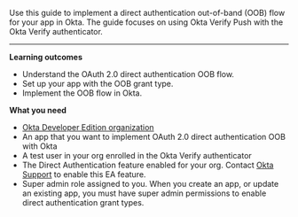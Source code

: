 <ApiLifecycle access="ea" />
<ApiLifecycle access="ie" />

Use this guide to implement a direct authentication out-of-band (OOB) flow for your app in Okta. The guide focuses on using Okta Verify Push with the Okta Verify authenticator.

---

**Learning outcomes**

* Understand the OAuth 2.0 direct authentication OOB flow.
* Set up your app with the OOB grant type.
* Implement the OOB flow in Okta.

**What you need**

* [Okta Developer Edition organization](https://developer.okta.com/signup)
* An app that you want to implement OAuth 2.0 direct authentication OOB with Okta
* A test user in your org enrolled in the Okta Verify authenticator
* The Direct Authentication feature enabled for your org. Contact [Okta Support](https://support.okta.com) to enable this EA feature.
* Super admin role assigned to you. When you create an app, or update an existing app, you must have super admin permissions to enable direct authentication grant types.

<ApiAmProdWarning />
